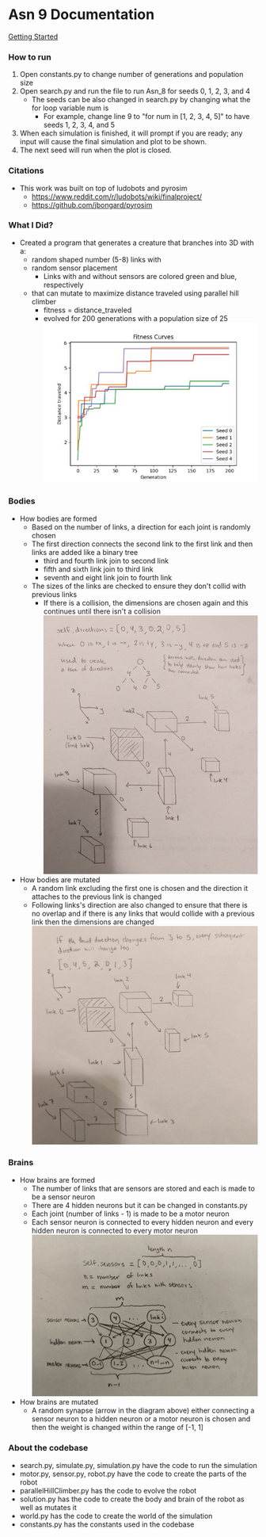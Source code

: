 # Asn 9 Documentation

[Getting Started](docs/body.md)

### How to run 
1. Open constants.py to change number of generations and population size
2. Open search.py and run the file to run Asn_8 for seeds 0, 1, 2, 3, and 4
    - The seeds can be also changed in search.py by changing what the for loop variable num is 
        - For example, change line 9 to "for num in [1, 2, 3, 4, 5]" to have seeds 1, 2, 3, 4, and 5
3. When each simulation is finished, it will prompt if you are ready; any input will cause the final simulation and plot to be shown.
4. The next seed will run when the plot is closed. 

### Citations 
- This work was built on top of ludobots and pyrosim
    - https://www.reddit.com/r/ludobots/wiki/finalproject/
    - https://github.com/jbongard/pyrosim 

### What I Did?
- Created a program that generates a creature that branches into 3D with a:
    - random shaped number (5-8) links with
    - random sensor placement
        - Links with and without sensors are colored green and blue, respectively
    - that can mutate to maximize distance traveled using parallel hill climber
        - fitness = distance_traveled
        - evolved for 200 generations with a population size of 25
        ![alt text](https://github.com/itsgohtime/mybots/blob/Asn-8/fitness_curves.jpeg)

### Bodies
- How bodies are formed
    - Based on the number of links, a direction for each joint is randomly chosen
    - The first direction connects the second link to the first link and then links are added like a binary tree
        - third and fourth link join to second link
        - fifth and sixth link join to third link
        - seventh and eight link join to fourth link
    - The sizes of the links are checked to ensure they don't collid with previous links
        - If there is a collision, the dimensions are chosen again and this continues until there isn't a collision
![alt text](https://github.com/itsgohtime/mybots/blob/Asn-8/body_diagram.jpg)
- How bodies are mutated
    - A random link excluding the first one is chosen and the direction it attaches to the previous link is changed
    - Following links's direction are also changed to ensure that there is no overlap and if there is any links that would collide with a previous link then the dimensions are changed
![alt text](https://github.com/itsgohtime/mybots/blob/Asn-8/mutated_body.jpg)

### Brains
- How brains are formed
    - The number of links that are sensors are stored and each is made to be a sensor neuron
    - There are 4 hidden neurons but it can be changed in constants.py
    - Each joint (number of links - 1) is made to be a motor neuron
    - Each sensor neuron is connected to every hidden neuron and every hidden neuron is connected to every motor neuron
    ![alt text](https://github.com/itsgohtime/mybots/blob/Asn-8/brain_diagram.jpg)
- How brains are mutated
    - A random synapse (arrow in the diagram above) either connecting a sensor neuron to a hidden neuron or a motor neuron is chosen and then the weight is changed within the range of [-1, 1]

### About the codebase
- search.py, simulate.py, simulation.py have the code to run the simulation
- motor.py, sensor.py, robot.py have the code to create the parts of the robot
- parallelHillClimber.py has the code to evolve the robot
- solution.py has the code to create the body and brain of the robot as well as mutates it
- world.py has the code to create the world of the simulation
- constants.py has the constants used in the codebase
